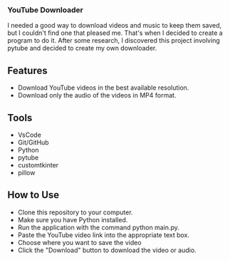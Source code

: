 ### YouTube Downloader
I needed a good way to download videos and music to keep them saved, but I couldn't find one that pleased me. That's when I decided to create a program to do it. After some research, I discovered this project involving pytube and decided to create my own downloader.

## Features
- Download YouTube videos in the best available resolution.
- Download only the audio of the videos in MP4 format.
## Tools
- VsCode
- Git/GitHub
- Python
- pytube
- customtkinter
- pillow
## How to Use
- Clone this repository to your computer.
- Make sure you have Python installed.
- Run the application with the command python main.py.
- Paste the YouTube video link into the appropriate text box.
- Choose where you want to save the video
- Click the "Download" button to download the video or audio.
